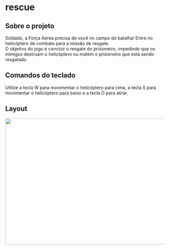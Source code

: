 # rescue

## Sobre o projeto
Soldado, a Força Aérea precisa de você no campo de batalha! Entre no helicóptero de combate para a missão de resgate.<br>
O objetivo do jogo é concluir o resgate do prisioneiro, impedindo que os inimigos destruam  o helicóptero ou matem o prisioneiro que está sendo resgatado. 

## Comandos do teclado
Utilize a tecla W para movimentar o helicóptero para cima, a tecla S para movimentar o helicóptero para baixo e a tecla D para atirar.

## Layout
<div>
 <img src="https://user-images.githubusercontent.com/85883895/162537830-83c0a549-cc97-4871-9472-1861d489a9aa.png" width="700px" height="400px" />
</div>
